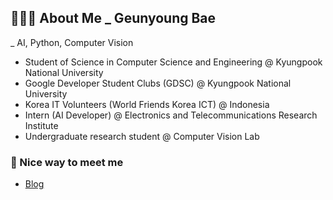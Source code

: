 ## 👩🏻‍💻 About Me _ Geunyoung Bae 
_ AI, Python, Computer Vision

- Student of Science in Computer Science and Engineering @ Kyungpook National University
- Google Developer Student Clubs (GDSC) @ Kyungpook National University
- Korea IT Volunteers (World Friends Korea ICT) @ Indonesia
- Intern (AI Developer) @ Electronics and Telecommunications Research Institute
- Undergraduate research student @ Computer Vision Lab

### :rabbit: Nice way to meet me
- <a href="https://velog.io/@flora8207">Blog</a>
